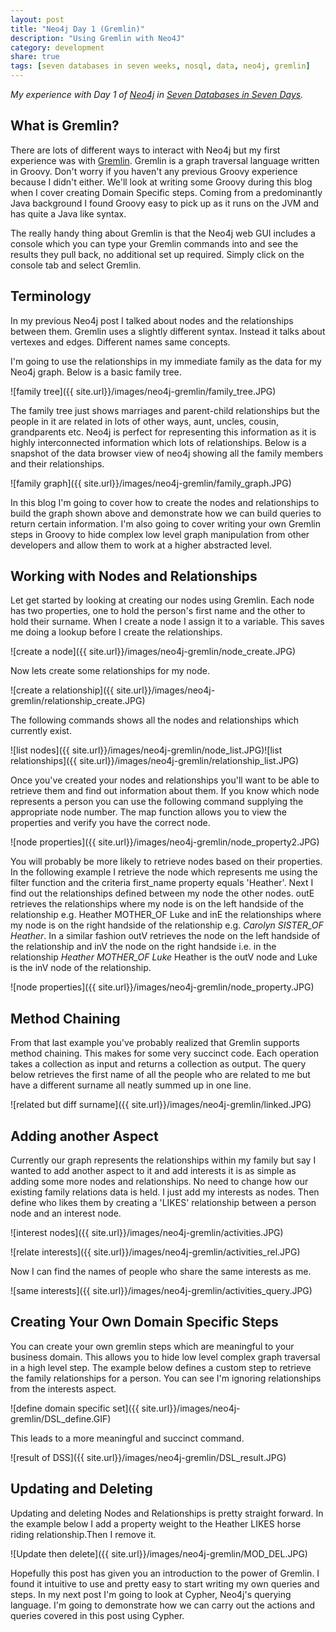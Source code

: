 ```yaml
---
layout: post
title: "Neo4j Day 1 (Gremlin)"
description: "Using Gremlin with Neo4J"
category: development
share: true
tags: [seven databases in seven weeks, nosql, data, neo4j, gremlin]
---
```


*My experience with Day 1 of [Neo4j](http://www.neo4j.org/) in [Seven Databases in Seven Days](http://pragprog.com/book/rwdata/seven-databases-in-seven-weeks).*

## What is Gremlin?

There are lots of different ways to interact with Neo4j but my first experience was with [Gremlin](https://github.com/tinkerpop/gremlin/wiki). Gremlin is a graph traversal language written in Groovy. Don't worry if you haven't any previous Groovy experience because I didn't either. We'll look at writing some Groovy during this blog when I cover creating Domain Specific steps. Coming from a predominantly Java background I found Groovy easy to pick up as it runs on the JVM and has quite a Java like syntax.

The really handy thing about Gremlin is that the Neo4j web GUI includes a console which you can type your Gremlin commands into and see the results they pull back, no additional set up required. Simply click on the console tab and select Gremlin.

## Terminology

In my previous Neo4j post I talked about nodes and the relationships between them. Gremlin uses a slightly different syntax. Instead it talks about vertexes and edges. Different names same concepts.

I'm going to use the relationships in my immediate family as the data for my Neo4j graph. Below is a basic family tree.

![family tree]({{ site.url}}/images/neo4j-gremlin/family_tree.JPG)


The family tree just shows marriages and parent-child relationships but the people in it are related in lots of other ways, aunt, uncles, cousin, grandparents etc. Neo4j is perfect for representing this information as it is highly interconnected information which lots of relationships. Below is a snapshot of the data browser view of neo4j showing all the family members and their relationships.

![family graph]({{ site.url}}/images/neo4j-gremlin/family_graph.JPG)

In this blog I'm going to cover how to create the nodes and relationships to build the graph shown above and demonstrate how we can build queries to return certain information. I'm also going to cover writing your own Gremlin steps in Groovy to hide complex low level graph manipulation from other developers and allow them to work at a higher abstracted level. 

## Working with Nodes and Relationships
Let get started by looking at creating our nodes using Gremlin. Each node has two properties, one to hold the person's first name and the other to hold their surname. When I create a node I assign it to a variable. This saves me doing a lookup before I create the relationships.

![create a node]({{ site.url}}/images/neo4j-gremlin/node_create.JPG)

Now lets create some relationships for my node. 
 
![create a relationship]({{ site.url}}/images/neo4j-gremlin/relationship_create.JPG)

The following commands shows all the nodes and relationships which currently exist. 

![list nodes]({{ site.url}}/images/neo4j-gremlin/node_list.JPG)![list relationships]({{ site.url}}/images/neo4j-gremlin/relationship_list.JPG)

Once you've created your nodes and relationships you'll want to be able to retrieve them and find out information about them. If you know which node represents a person you can use the following command supplying the appropriate node number. The map function allows you to view the properties and verify you have the correct node.

![node properties]({{ site.url}}/images/neo4j-gremlin/node_property2.JPG)

You will probably be more likely to retrieve nodes based on their properties. In the following example I retrieve the node which represents me using the filter function and the criteria first_name property equals 'Heather'. Next I find out the relationships defined between my node the other nodes. outE retrieves the relationships where my node is on the left handside of the relationship e.g. Heather MOTHER_OF Luke and inE the relationships where my node is on the right handside of the relationship e.g. *Carolyn SISTER_OF Heather*. In a similar fashion outV retrieves the node on the left handside of the relationship and inV the node on the right handside
i.e. in the relationship *Heather MOTHER_OF Luke* Heather is the outV node and Luke is the inV node of the relationship.

![node properties]({{ site.url}}/images/neo4j-gremlin/node_property.JPG)

## Method Chaining
From that last example you've probably realized that Gremlin supports method chaining. This makes for some very succinct code. Each operation takes a collection as input and returns a collection as output.
The query below retrieves the first name of all the people who are related to me but have a different surname all neatly summed up in one line. 

![related but diff surname]({{ site.url}}/images/neo4j-gremlin/linked.JPG)

## Adding another Aspect
Currently our graph represents the relationships within my family but say I wanted to add another aspect to it and add interests it is as simple as adding some more nodes and relationships. No need to change how our existing family relations data is held. I just add my interests as nodes. Then define who likes them by creating a 'LIKES' relationship between a person node and an interest node. 

![interest nodes]({{ site.url}}/images/neo4j-gremlin/activities.JPG)

![relate interests]({{ site.url}}/images/neo4j-gremlin/activities_rel.JPG)

Now I can find the names of people who share the same interests as me.

![same interests]({{ site.url}}/images/neo4j-gremlin/activities_query.JPG)

## Creating Your Own Domain Specific Steps

You can create your own gremlin steps which are meaningful to your business domain. This allows you to hide low level complex graph traversal in a high level step. The example below defines a custom step to retrieve the family relationships for a person. You can see I'm ignoring relationships from the interests aspect.

![define domain specific set]({{ site.url}}/images/neo4j-gremlin/DSL_define.GIF)

This leads to a more meaningful and succinct command.

![result of DSS]({{ site.url}}/images/neo4j-gremlin/DSL_result.JPG)

## Updating and Deleting
Updating and deleting Nodes and Relationships is pretty straight forward. In the example below I add a property weight to the Heather LIKES horse riding relationship.Then I remove it.

![Update then delete]({{ site.url}}/images/neo4j-gremlin/MOD_DEL.JPG)

Hopefully this post has given you an introduction to the power of Gremlin. I found it intuitive to use and pretty easy to start writing my own queries and steps.
In my next post I'm going to look at Cypher, Neo4j's querying language. I'm going to demonstrate how we can carry out the actions and queries covered in this post using Cypher.
